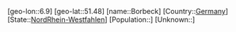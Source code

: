 ﻿---
location: [51.48,6.9]
type: City
tags:
- geo/City


SpocWebEntityId: 29273
isDeleted: false
confidential: public

---
[geo-lon::6.9]
[geo-lat::51.48]
[name::Borbeck]
[Country::[Germany](geo/Continent/Europe/Germany.md)]
[State::[NordRhein-Westfahlen](NordRhein-Westfahlen)]
[Population::]
[Unknown::]

